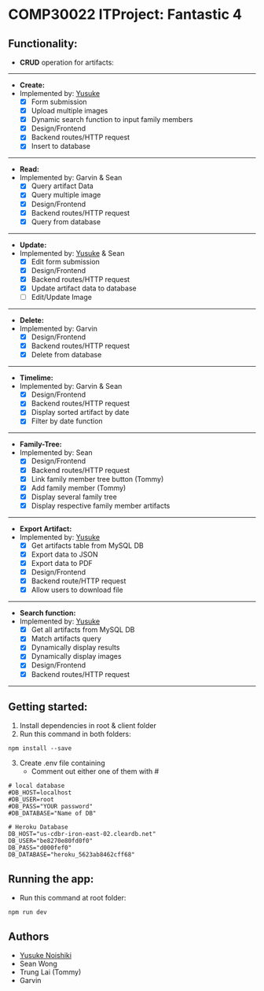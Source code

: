 # COMP30022 ITProject: Fantastic 4

## Functionality:
- **CRUD** operation for artifacts:
---
  - **Create:**
  - Implemented by: [Yusuke](https://github.com/n-yuusuke)
    - [x] Form submission
    - [x] Upload multiple images
    - [x] Dynamic search function to input family members
    - [x] Design/Frontend
    - [x] Backend routes/HTTP request
    - [x] Insert to database
---
  - **Read:**
  - Implemented by: Garvin & Sean
    - [x] Query artifact Data
    - [x] Query multiple image
    - [x] Design/Frontend
    - [x] Backend routes/HTTP request
    - [x] Query from database
---
  - **Update:**
  - Implemented by: [Yusuke](https://github.com/n-yuusuke) & Sean
    - [x] Edit form submission
    - [x] Design/Frontend
    - [x] Backend routes/HTTP request
    - [x] Update artifact data to database
    - [ ] Edit/Update Image
---
  - **Delete:**
  - Implemented by: Garvin
    - [x] Design/Frontend
    - [x] Backend routes/HTTP request
    - [x] Delete from database
---
- **Timelime:**
- Implemented by: Garvin & Sean
  - [x] Design/Frontend
  - [x] Backend routes/HTTP request
  - [x] Display sorted artifact by date
  - [x] Filter by date function
---
- **Family-Tree:**
- Implemented by: Sean
  - [x] Design/Frontend
  - [x] Backend routes/HTTP request
  - [x] Link family member tree button (Tommy)
  - [x] Add family member (Tommy)
  - [x] Display several family tree
  - [x] Display respective family member artifacts
---
- **Export Artifact:**
- Implemented by: [Yusuke](https://github.com/n-yuusuke)
  - [x] Get artifacts table from MySQL DB
  - [x] Export data to JSON
  - [x] Export data to PDF
  - [x] Design/Frontend
  - [x] Backend route/HTTP request
  - [x] Allow users to download file
---
- **Search function:**
- Implemented by: [Yusuke](https://github.com/n-yuusuke)
  - [x] Get all artifacts from MySQL DB
  - [x] Match artifacts query
  - [x] Dynamically display results
  - [x] Dynamically display images
  - [x] Design/Frontend
  - [x] Backend routes/HTTP request
---

## Getting started:
1. Install dependencies in root & client folder
2. Run this command in both folders:
```
npm install --save
```
3. Create .env file containing
   - Comment out either one of them with #
```
# local database
#DB_HOST=localhost
#DB_USER=root
#DB_PASS="YOUR password"
#DB_DATABASE="Name of DB"

# Heroku Database
DB_HOST="us-cdbr-iron-east-02.cleardb.net"
DB_USER="be8270e80fd0f0"
DB_PASS="d000fef0"
DB_DATABASE="heroku_5623ab8462cff68"
```

## Running the app:
- Run this command at root folder:
```
npm run dev
```
## Authors
   - [Yusuke Noishiki](https://github.com/n-yuusuke)
   - Sean Wong
   - Trung Lai (Tommy)
   - Garvin
